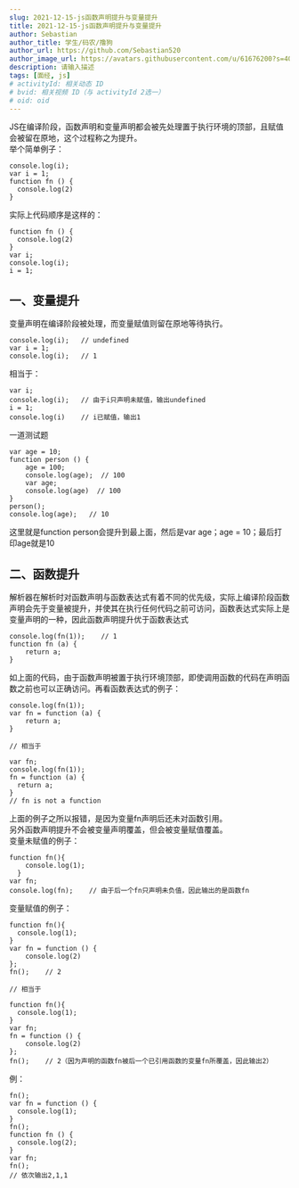 ```yaml
---
slug: 2021-12-15-js函数声明提升与变量提升
title: 2021-12-15-js函数声明提升与变量提升
author: Sebastian
author_title: 学生/码农/撸狗
author_url: https://github.com/Sebastian520
author_image_url: https://avatars.githubusercontent.com/u/61676200?s=40&v=4
description: 请输入描述
tags: [面经, js]
# activityId: 相关动态 ID
# bvid: 相关视频 ID（与 activityId 2选一）
# oid: oid
---
```


<!-- truncate -->

JS在编译阶段，函数声明和变量声明都会被先处理置于执行环境的顶部，且赋值会被留在原地，这个过程称之为提升。  
举个简单例子：
```
console.log(i);
var i = 1;
function fn () {
  console.log(2)
}
```
实际上代码顺序是这样的：
```
function fn () {
  console.log(2)
}
var i;
console.log(i);
i = 1;
```

## 一、变量提升
变量声明在编译阶段被处理，而变量赋值则留在原地等待执行。
```
console.log(i);   // undefined
var i = 1;
console.log(i);   // 1
```
相当于：
```
var i;
console.log(i);   // 由于i只声明未赋值，输出undefined
i = 1;
console.log(i)    // i已赋值，输出1
```
一道测试题
```
var age = 10;
function person () {
    age = 100;
    console.log(age);  // 100
    var age;
    console.log(age)  // 100
}
person();
console.log(age);   // 10
```
这里就是function person会提升到最上面，然后是var age；age = 10；最后打印age就是10

## 二、函数提升
解析器在解析时对函数声明与函数表达式有着不同的优先级，实际上编译阶段函数声明会先于变量被提升，并使其在执行任何代码之前可访问，函数表达式实际上是变量声明的一种，因此函数声明提升优于函数表达式

```
console.log(fn(1));    // 1
function fn (a) {
    return a;
}
```

如上面的代码，由于函数声明被置于执行环境顶部，即使调用函数的代码在声明函数之前也可以正确访问。再看函数表达式的例子：
```
console.log(fn(1));
var fn = function (a) {
    return a;
}

// 相当于

var fn;
console.log(fn(1));
fn = function (a) {
  return a;
}
// fn is not a function
```

上面的例子之所以报错，是因为变量fn声明后还未对函数引用。  
另外函数声明提升不会被变量声明覆盖，但会被变量赋值覆盖。  
变量未赋值的例子：  
```
function fn(){
    console.log(1);
  }
var fn;
console.log(fn);    // 由于后一个fn只声明未负值，因此输出的是函数fn
```

变量赋值的例子：
```
function fn(){
  console.log(1);
}
var fn = function () {
    console.log(2)
};
fn();    // 2

// 相当于

function fn(){
  console.log(1);
}
var fn;
fn = function () {
    console.log(2)
};
fn();    // 2（因为声明的函数fn被后一个已引用函数的变量fn所覆盖，因此输出2）
```

例：
```
fn();
var fn = function () {
  console.log(1);
}
fn();
function fn () {
  console.log(2);
}
var fn;
fn();
// 依次输出2,1,1
```